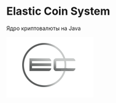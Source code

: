 # Elastic Coin System

Ядро криптовалюты на Java

![](https://github.com/DmitryBelenov/elastic-coin/blob/master/ec_ico.png)


